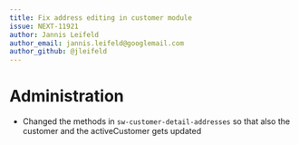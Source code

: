 ```yaml
---
title: Fix address editing in customer module
issue: NEXT-11921
author: Jannis Leifeld
author_email: jannis.leifeld@googlemail.com 
author_github: @jleifeld
---
```

# Administration
* Changed the methods in `sw-customer-detail-addresses` so that also the customer and the activeCustomer gets updated
